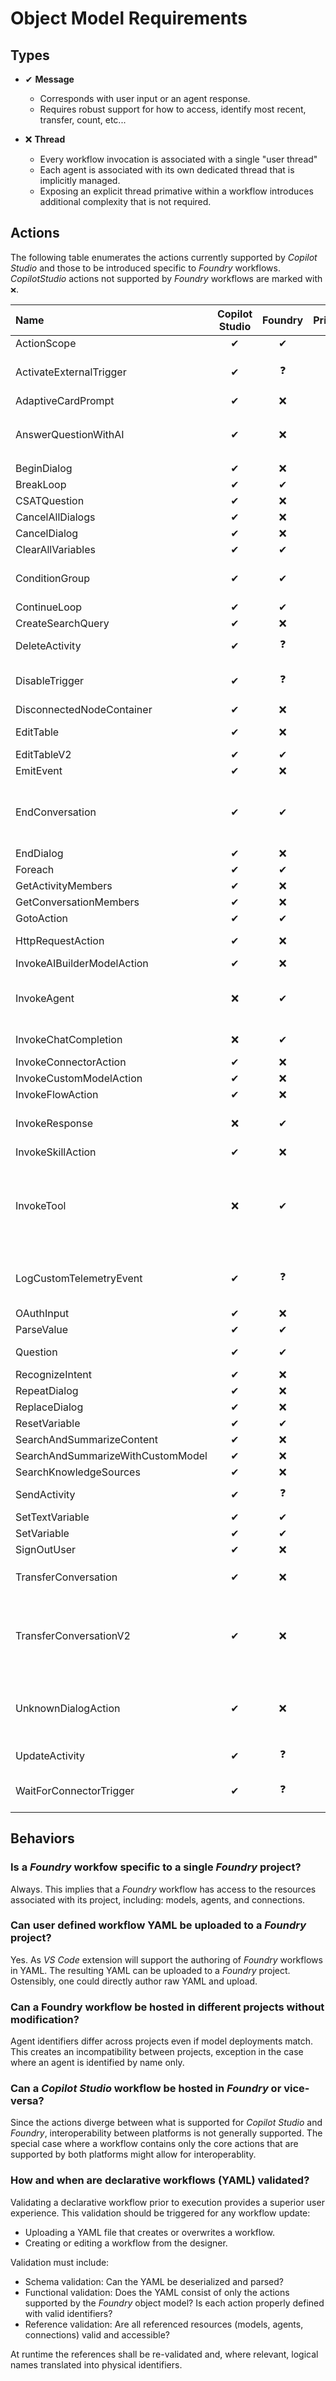 ﻿# Object Model Requirements

## **Types**

- ✔ **Message**
    - Corresponds with user input or an agent response.
    - Requires robust support for how to access, identify most recent, transfer, count, etc...

- ❌ **Thread**
    - Every workflow invocation is associated with a single "user thread"
    - Each agent is associated with its own dedicated thread that is implicitly managed.
    - Exposing an explicit thread primative within a workflow introduces additional complexity that is not required.

## **Actions**

The following table enumerates the actions currently supported by _Copilot Studio_ 
and those to be introduced specific to _Foundry_ workflows.
_CopilotStudio_ actions not supported by _Foundry_ workflows are marked with `❌`.

Name|Copilot Studio|Foundry|Priority|Note
:--|:--:|:--:|:--:|:--
ActionScope|✔|✔|✔|Container for actions
ActivateExternalTrigger|✔|❓||Not supported for v0.  Evaluate trigger actions in next phase.
AdaptiveCardPrompt|✔|❌
AnswerQuestionWithAI|✔|❌||Insufficient definition for _Foundry_. Use `InvokeChatCompletion` instead.
BeginDialog|✔|❌
BreakLoop|✔|✔|✔
CSATQuestion|✔|❌
CancelAllDialogs|✔|❌
CancelDialog|✔|❌
ClearAllVariables|✔|✔|✔
ConditionGroup|✔|✔|✔|Includes one or more `ConditionItem` and an `ElseActions`.
ContinueLoop|✔|✔|✔
CreateSearchQuery|✔|❌
DeleteActivity|✔|❓|❓|How does an _Activity_ differ from a _Message_?
DisableTrigger|✔|❓||Not supported for v0.  Evaluate trigger actions in next phase.
DisconnectedNodeContainer|✔|❌
EditTable|✔|❌||Favor `EditTableV2` instead.
EditTableV2|✔|✔|✔
EmitEvent|✔|❌
EndConversation|✔|✔|✔|Terminal action when specified.  A sequential workflow will automatically end after the final action.
EndDialog|✔|❌
Foreach|✔|✔|✔
GetActivityMembers|✔|❌
GetConversationMembers|✔|❌
GotoAction|✔|✔|✔
HttpRequestAction|✔|❌||Favor usage of `InvokeTool` instead.
InvokeAIBuilderModelAction|✔|❌
InvokeAgent|❌|✔|✔|Produce a response for _Foundry_ agent based on its name or identifier.
InvokeChatCompletion|❌|✔|✔|Invoke model using chat-completion API.
InvokeConnectorAction|✔|❌
InvokeCustomModelAction|✔|❌
InvokeFlowAction|✔|❌
InvokeResponse|❌|✔||Invoke model using response API.  Not supported for v0.  
InvokeSkillAction|✔|❌
InvokeTool|❌|✔|❓|Unify how tools are defined and invoke directly (outside of agent invocation).  Can include _Open API_, _Azure Function_, _Search_, etc...
LogCustomTelemetryEvent|✔|❓||Not supported for v0. Could be captured as part of a [_Foundry_ Observability](https://learn.microsoft.com/azure/ai-foundry/agents/concepts/tracing).
OAuthInput|✔|❌
ParseValue|✔|✔|✔
Question|✔|✔|✔|Solicits user input (human-in-the-loop).
RecognizeIntent|✔|❌
RepeatDialog|✔|❌
ReplaceDialog|✔|❌
ResetVariable|✔|✔|✔
SearchAndSummarizeContent|✔|❌
SearchAndSummarizeWithCustomModel|✔|❌
SearchKnowledgeSources|✔|❌
SendActivity|✔|❓|❓|How does an _Activity_ differ from a _Message_?
SetTextVariable|✔|✔|✔
SetVariable|✔|✔|✔
SignOutUser|✔|❌
TransferConversation|✔|❌||Favor `TransferConversationV2` instead, if at all.
TransferConversationV2|✔|❌||Not supported for v0.  Could invoke invoke a different workflow; although, overloading action may be undesirable.
UnknownDialogAction|✔|❌||Serialization construct that represents an unknown action. Not explicitly expressed as a workflow action.
UpdateActivity|✔|❓|❓|How does an _Activity_ differ from a _Message_?
WaitForConnectorTrigger|✔|❓||Not supported for v0.  Evaluate trigger actions in next phase.

## Behaviors

### Is a _Foundry_ workfow specific to a single _Foundry_ project?

Always.
This implies that a _Foundry_ workflow has access to the resources associated with its project, 
including: models, agents, and connections.

### Can user defined workflow YAML be uploaded to a _Foundry_ project?

Yes.
As _VS Code_ extension will support the authoring of _Foundry_ workflows in YAML.
The resulting YAML can be uploaded to a _Foundry_ project.
Ostensibly, one could directly author raw YAML and upload.


### Can a Foundry workflow be hosted in different projects without modification?

Agent identifiers differ across projects even if model deployments match.
This creates an incompatibility between projects,
exception in the case where an agent is identified by name only.


### Can a _Copilot Studio_ workflow be hosted in _Foundry_ or vice-versa?

Since the actions diverge between what is supported for _Copilot Studio_ and _Foundry_, 
interoperability between platforms is not generally supported.
The special case where a workflow contains only the core actions that are supported by both platforms
might allow for interoperablity.

### How and when are declarative workflows (YAML) validated?

Validating a declarative workflow prior to execution provides a superior user experience.
This validation should be triggered for any workflow update:
- Uploading a YAML file that creates or overwrites a workflow.
- Creating or editing a workflow from the designer.

Validation must include:
- Schema validation:
  Can the YAML be deserialized and parsed?
- Functional validation:
  Does the YAML consist of only the actions supported by the _Foundry_ object model? 
  Is each action properly defined with valid identifiers?
- Reference validation:
  Are all referenced resources (models, agents, connections) valid and accessible?

At runtime the references shall be re-validated and, where relevant, logical names translated into physical identifiers.
